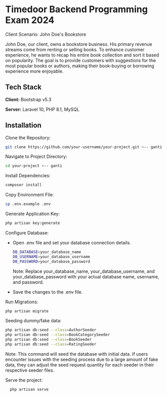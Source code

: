 # Timedoor Backend Programming Exam 2024

Client Scenario: John Doe's Bookstore

John Doe, our client, owns a bookstore business. His primary revenue streams come from renting or selling books. To enhance customer experience, he wants to recap his entire book collection and sort it based on popularity. The goal is to provide customers with suggestions for the most popular books or authors, making their book-buying or borrowing experience more enjoyable.

## Tech Stack

**Client:** Bootstrap v5.3

**Server:** Laravel 10, PHP 8.1, MySQL

## Installation

Clone the Repository:

```bash
git clone https://github.com/your-username/your-project.git <-- ganti
```

Navigate to Project Directory:

```bash
cd your-project <-- ganti
```

Install Dependencies:

```bash
composer install
```

Copy Environment File:

```bash
cp .env.example .env
```

Generate Application Key:

```bash
php artisan key:generate
```

Configure Database:

-   Open .env file and set your database connection details.

    ```bash
    DB_DATABASE=your_database_name
    DB_USERNAME=your_database_username
    DB_PASSWORD=your_database_password
    ```

    Note: Replace your_database_name, your_database_username, and your_database_password with your actual database name, username, and password.

-   Save the changes to the .env file.

Run Migrations:

```bash
php artisan migrate
```

Seeding dummy/fake data:

```bash
php artisan db:seed --class=AuthorSeeder
php artisan db:seed --class=BookCategorySeeder
php artisan db:seed --class=BookSeeder
php artisan db:seed --class=RatingSeeder
```

Note: This command will seed the database with initial data. If users encounter issues with the seeding process due to a large amount of fake data, they can adjust the seed request quantity for each seeder in their respective seeder files.

Serve the project:

```bash
  php artisan serve
```
